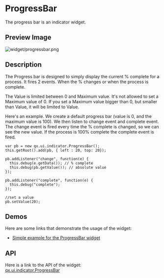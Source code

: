 ProgressBar
===========

The progress bar is an indicator widget.

Preview Image
-------------

![widget/progressbar.png](/pages/widget/progressbar.png)

Description
-----------

The Progress bar is designed to simply display the current % complete
for a process. It fires 2 events. When the % changes or when the process
is complete.

The Value is limited between 0 and Maximum value. It's not allowed to
set a Maximum value of 0. If you set a Maximum value bigger than 0, but
smaller than Value, it will be limited to Value.

Here's an example. We create a default progress bar (value is 0, and the
maximum value is 100). We then listen to change event and complete
event. The change event is fired every time the % complete is changed,
so we can see the new value. If the process is 100% complete the
complete event is fired.

    var pb = new qx.ui.indicator.ProgressBar();
    this.getRoot().add(pb, { left : 20, top: 20});

    pb.addListener("change", function(e) {
      this.debug(e.getData()); // % complete
      this.debug(pb.getValue()); // absolute value 
    });

    pb.addListener("complete", function(e) {
      this.debug("complete");
    });

    //set a value
    pb.setValue(20);

Demos
-----

Here are some links that demonstrate the usage of the widget:

-   [Simple example for the ProgressBar
    widget](http://demo.qooxdoo.org/%{version}/demobrowser/#widget~ProgressBar.html)

API
---

Here is a link to the API of the widget:\
[qx.ui.indicator.ProgressBar](http://demo.qooxdoo.org/%{version}/apiviewer/#qx.ui.indicator.ProgressBar)
